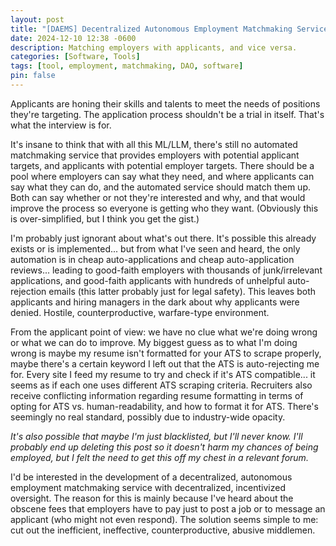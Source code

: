 ```yaml
---
layout: post
title: "[DAEMS] Decentralized Autonomous Employment Matchmaking Service"
date: 2024-12-10 12:38 -0600
description: Matching employers with applicants, and vice versa.
categories: [Software, Tools]
tags: [tool, employment, matchmaking, DAO, software]
pin: false
---
```

Applicants are honing their skills and talents to meet the needs of positions they're targeting. The application process shouldn't be a trial in itself. That's what the interview is for. 

It's insane to think that with all this ML/LLM, there's still no automated matchmaking service that provides employers with potential applicant targets, and applicants with potential employer targets.
There should be a pool where employers can say what they need, and where applicants can say what they can do, and the automated service should match them up. Both can say whether or not they're interested and why, and that would improve the process so everyone is getting who they want. (Obviously this is over-simplified, but I think you get the gist.)

I'm probably just ignorant about what's out there. It's possible this already exists or is implemented... but from what I've seen and heard, the only automation is in cheap auto-applications and cheap auto-application reviews... leading to good-faith employers with thousands of junk/irrelevant applications, and good-faith applicants with hundreds of unhelpful auto-rejection emails (this latter probably just for legal safety). This leaves both applicants and hiring managers in the dark about why applicants were denied.
Hostile, counterproductive, warfare-type environment.

From the applicant point of view: we have no clue what we're doing wrong or what we can do to improve.
My biggest guess as to what I'm doing wrong is maybe my resume isn't formatted for your ATS to scrape properly, maybe there's a certain keyword I left out that the ATS is auto-rejecting me for.
Every site I feed my resume to try and check if it's ATS compatible... it seems as if each one uses different ATS scraping criteria.
Recruiters also receive conflicting information regarding resume formatting in terms of opting for ATS vs. human-readability, and how to format it for ATS. There's seemingly no real standard, possibly due to industry-wide opacity.

_It's also possible that maybe I'm just blacklisted, but I'll never know.
I'll probably end up deleting this post so it doesn't harm my chances of being employed, but I felt the need to get this off my chest in a relevant forum._

I'd be interested in the development of a decentralized, autonomous employment matchmaking service with decentralized, incentivized oversight. The reason for this is mainly because I've heard about the obscene fees that employers have to pay just to post a job or to message an applicant (who might not even respond). The solution seems simple to me: cut out the inefficient, ineffective, counterproductive, abusive middlemen.